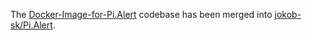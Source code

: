 The [Docker-Image-for-Pi.Alert](https://github.com/jokob-sk/Docker-Image-for-Pi.Alert) codebase has been merged into [jokob-sk/Pi.Alert](https://github.com/jokob-sk/Pi.Alert).

